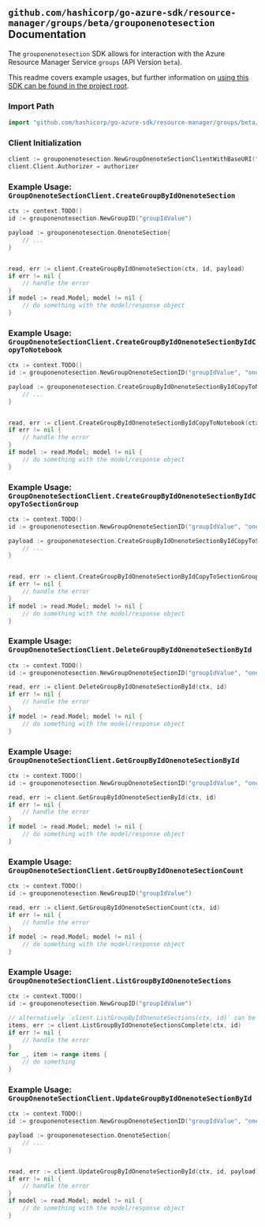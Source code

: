 
## `github.com/hashicorp/go-azure-sdk/resource-manager/groups/beta/grouponenotesection` Documentation

The `grouponenotesection` SDK allows for interaction with the Azure Resource Manager Service `groups` (API Version `beta`).

This readme covers example usages, but further information on [using this SDK can be found in the project root](https://github.com/hashicorp/go-azure-sdk/tree/main/docs).

### Import Path

```go
import "github.com/hashicorp/go-azure-sdk/resource-manager/groups/beta/grouponenotesection"
```


### Client Initialization

```go
client := grouponenotesection.NewGroupOnenoteSectionClientWithBaseURI("https://management.azure.com")
client.Client.Authorizer = authorizer
```


### Example Usage: `GroupOnenoteSectionClient.CreateGroupByIdOnenoteSection`

```go
ctx := context.TODO()
id := grouponenotesection.NewGroupID("groupIdValue")

payload := grouponenotesection.OnenoteSection{
	// ...
}


read, err := client.CreateGroupByIdOnenoteSection(ctx, id, payload)
if err != nil {
	// handle the error
}
if model := read.Model; model != nil {
	// do something with the model/response object
}
```


### Example Usage: `GroupOnenoteSectionClient.CreateGroupByIdOnenoteSectionByIdCopyToNotebook`

```go
ctx := context.TODO()
id := grouponenotesection.NewGroupOnenoteSectionID("groupIdValue", "onenoteSectionIdValue")

payload := grouponenotesection.CreateGroupByIdOnenoteSectionByIdCopyToNotebookRequest{
	// ...
}


read, err := client.CreateGroupByIdOnenoteSectionByIdCopyToNotebook(ctx, id, payload)
if err != nil {
	// handle the error
}
if model := read.Model; model != nil {
	// do something with the model/response object
}
```


### Example Usage: `GroupOnenoteSectionClient.CreateGroupByIdOnenoteSectionByIdCopyToSectionGroup`

```go
ctx := context.TODO()
id := grouponenotesection.NewGroupOnenoteSectionID("groupIdValue", "onenoteSectionIdValue")

payload := grouponenotesection.CreateGroupByIdOnenoteSectionByIdCopyToSectionGroupRequest{
	// ...
}


read, err := client.CreateGroupByIdOnenoteSectionByIdCopyToSectionGroup(ctx, id, payload)
if err != nil {
	// handle the error
}
if model := read.Model; model != nil {
	// do something with the model/response object
}
```


### Example Usage: `GroupOnenoteSectionClient.DeleteGroupByIdOnenoteSectionById`

```go
ctx := context.TODO()
id := grouponenotesection.NewGroupOnenoteSectionID("groupIdValue", "onenoteSectionIdValue")

read, err := client.DeleteGroupByIdOnenoteSectionById(ctx, id)
if err != nil {
	// handle the error
}
if model := read.Model; model != nil {
	// do something with the model/response object
}
```


### Example Usage: `GroupOnenoteSectionClient.GetGroupByIdOnenoteSectionById`

```go
ctx := context.TODO()
id := grouponenotesection.NewGroupOnenoteSectionID("groupIdValue", "onenoteSectionIdValue")

read, err := client.GetGroupByIdOnenoteSectionById(ctx, id)
if err != nil {
	// handle the error
}
if model := read.Model; model != nil {
	// do something with the model/response object
}
```


### Example Usage: `GroupOnenoteSectionClient.GetGroupByIdOnenoteSectionCount`

```go
ctx := context.TODO()
id := grouponenotesection.NewGroupID("groupIdValue")

read, err := client.GetGroupByIdOnenoteSectionCount(ctx, id)
if err != nil {
	// handle the error
}
if model := read.Model; model != nil {
	// do something with the model/response object
}
```


### Example Usage: `GroupOnenoteSectionClient.ListGroupByIdOnenoteSections`

```go
ctx := context.TODO()
id := grouponenotesection.NewGroupID("groupIdValue")

// alternatively `client.ListGroupByIdOnenoteSections(ctx, id)` can be used to do batched pagination
items, err := client.ListGroupByIdOnenoteSectionsComplete(ctx, id)
if err != nil {
	// handle the error
}
for _, item := range items {
	// do something
}
```


### Example Usage: `GroupOnenoteSectionClient.UpdateGroupByIdOnenoteSectionById`

```go
ctx := context.TODO()
id := grouponenotesection.NewGroupOnenoteSectionID("groupIdValue", "onenoteSectionIdValue")

payload := grouponenotesection.OnenoteSection{
	// ...
}


read, err := client.UpdateGroupByIdOnenoteSectionById(ctx, id, payload)
if err != nil {
	// handle the error
}
if model := read.Model; model != nil {
	// do something with the model/response object
}
```
